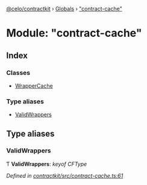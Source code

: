 [@celo/contractkit](../README.md) › [Globals](../globals.md) › ["contract-cache"](_contract_cache_.md)

# Module: "contract-cache"

## Index

### Classes

* [WrapperCache](../classes/_contract_cache_.wrappercache.md)

### Type aliases

* [ValidWrappers](_contract_cache_.md#validwrappers)

## Type aliases

###  ValidWrappers

Ƭ **ValidWrappers**: *keyof CFType*

*Defined in [contractkit/src/contract-cache.ts:61](https://github.com/celo-org/celo-monorepo/blob/master/packages/sdk/contractkit/src/contract-cache.ts#L61)*
